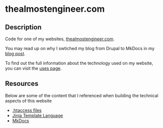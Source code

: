 # thealmostengineer.com

## Description

Code for one of my websites, [thealmostengineer.com](https://thealmostengineer.com).

You may read up on why I swtiched my blog from Drupal to MkDocs in my
[blog post](https://thealmostengineer.com/blog/2019.12.21-switched-blog-from-drupal-to-mkdocs/).

To find out the full information about the technology used on my website, you can visit the
[uses page](https://thealmostengineer.com/uses).

## Resources

Below are some of the content that I referenced when building the technical aspects of this website

* [.htaccess files](https://perishablepress.com/stupid-htaccess-tricks/#gen3)
* [Jinja Template Language](https://jinja.palletsprojects.com/en/2.11.x/)
* [MkDocs](https://www.mkdocs.org/)